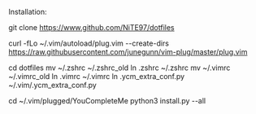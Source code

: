 Installation:

git clone https://www.github.com/NiTE97/dotfiles

curl -fLo ~/.vim/autoload/plug.vim --create-dirs \
    https://raw.githubusercontent.com/junegunn/vim-plug/master/plug.vim

cd dotfiles
mv ~/.zshrc ~/.zshrc_old
ln .zshrc ~/.zshrc
mv ~/.vimrc ~/.vimrc_old
ln .vimrc ~/.vimrc
ln .ycm_extra_conf.py ~/.vim/.ycm_extra_conf.py

cd ~/.vim/plugged/YouCompleteMe
python3 install.py --all


